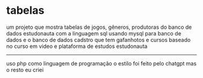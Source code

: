 # tabelas
um projeto que mostra tabelas de jogos, gêneros, produtoras do banco de dados estudonauta com a linguagem sql usando mysql para banco de dados e o banco de dados cadstro que tem gafanhotos e cursos baseado no curso em video e plataforma de estudos estudonauta 
<hr>
uso php como linguagem de programação o estilo foi feito pelo chatgpt mas o resto eu criei 

